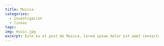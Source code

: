```yaml
---
title: Musica
categories:
  - investigacion
  - lineas
tags:
img: music.jpg
excerpt: Este es el post de Musica, Lorem ipsum dolor sit amet consectetur adipisicing elit. Iste velit quas aliquid quam rerum exercitationem.
---
```

